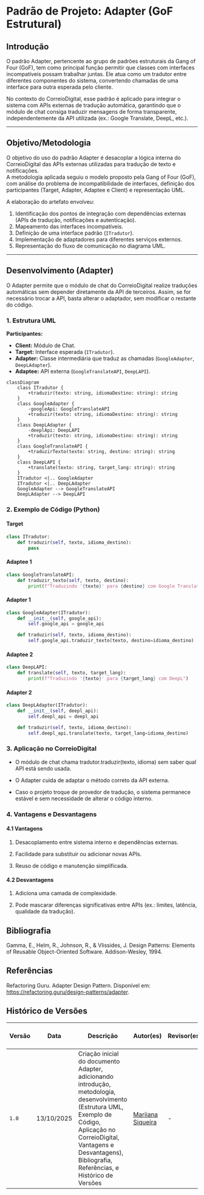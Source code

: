 # Padrão de Projeto: Adapter (GoF Estrutural)

## Introdução
O padrão Adapter, pertencente ao grupo de padrões estruturais da Gang of Four (GoF), tem como principal função permitir que classes com interfaces incompatíveis possam trabalhar juntas. Ele atua como um tradutor entre diferentes componentes do sistema, convertendo chamadas de uma interface para outra esperada pelo cliente.  

No contexto do CorreioDigital, esse padrão é aplicado para integrar o sistema com APIs externas de tradução automática, garantindo que o módulo de chat consiga traduzir mensagens de forma transparente, independentemente da API utilizada (ex.: Google Translate, DeepL, etc.).

---

## Objetivo/Metodologia
O objetivo do uso do padrão Adapter é desacoplar a lógica interna do CorreioDigital das APIs externas utilizadas para tradução de texto e notificações.  
A metodologia aplicada seguiu o modelo proposto pela Gang of Four (GoF), com análise do problema de incompatibilidade de interfaces, definição dos participantes (Target, Adapter, Adaptee e Client) e representação UML.  

A elaboração do artefato envolveu:
1. Identificação dos pontos de integração com dependências externas (APIs de tradução, notificações e autenticação).
2. Mapeamento das interfaces incompatíveis.
3. Definição de uma interface padrão (`ITradutor`).
4. Implementação de adaptadores para diferentes serviços externos.
5. Representação do fluxo de comunicação no diagrama UML.

---

## Desenvolvimento (Adapter)
O Adapter permite que o módulo de chat do CorreioDigital realize traduções automáticas sem depender diretamente da API de terceiros. Assim, se for necessário trocar a API, basta alterar o adaptador, sem modificar o restante do código.

### 1. Estrutura UML
**Participantes:**
- **Client:** Módulo de Chat.
- **Target:** Interface esperada (`ITradutor`).
- **Adapter:** Classe intermediária que traduz as chamadas (`GoogleAdapter`, `DeepLAdapter`).
- **Adaptee:** API externa (`GoogleTranslateAPI`, `DeepLAPI`).

```mermaid
classDiagram
    class ITradutor {
        +traduzir(texto: string, idiomaDestino: string): string
    }
    class GoogleAdapter {
        -googleApi: GoogleTranslateAPI
        +traduzir(texto: string, idiomaDestino: string): string
    }
    class DeepLAdapter {
        -deeplApi: DeepLAPI
        +traduzir(texto: string, idiomaDestino: string): string
    }
    class GoogleTranslateAPI {
        +traduzirTexto(texto: string, destino: string): string
    }
    class DeepLAPI {
        +translate(texto: string, target_lang: string): string
    }
    ITradutor <|.. GoogleAdapter
    ITradutor <|.. DeepLAdapter
    GoogleAdapter --> GoogleTranslateAPI
    DeepLAdapter --> DeepLAPI
```

### 2. Exemplo de Código (Python)

#### Target
```Python
class ITradutor:
    def traduzir(self, texto, idioma_destino):
        pass
```

#### Adaptee 1
```Python
class GoogleTranslateAPI:
    def traduzir_texto(self, texto, destino):
        print(f"Traduzindo '{texto}' para {destino} com Google Translate")
```

#### Adapter 1
```Python
class GoogleAdapter(ITradutor):
    def __init__(self, google_api):
        self.google_api = google_api

    def traduzir(self, texto, idioma_destino):
        self.google_api.traduzir_texto(texto, destino=idioma_destino)
```

#### Adaptee 2
```Python
class DeepLAPI:
    def translate(self, texto, target_lang):
        print(f"Traduzindo '{texto}' para {target_lang} com DeepL")
```

#### Adapter 2
```Python
class DeepLAdapter(ITradutor):
    def __init__(self, deepl_api):
        self.deepl_api = deepl_api

    def traduzir(self, texto, idioma_destino):
        self.deepl_api.translate(texto, target_lang=idioma_destino)
```

### 3. Aplicação no CorreioDigital

- O módulo de chat chama tradutor.traduzir(texto, idioma) sem saber qual API está sendo usada.

- O Adapter cuida de adaptar o método correto da API externa.

- Caso o projeto troque de provedor de tradução, o sistema permanece estável e sem necessidade de alterar o código interno.

### 4. Vantagens e Desvantagens

#### 4.1 Vantagens

1. Desacoplamento entre sistema interno e dependências externas.

2. Facilidade para substituir ou adicionar novas APIs.

3. Reuso de código e manutenção simplificada.

#### 4.2 Desvantagens

1. Adiciona uma camada de complexidade.

2. Pode mascarar diferenças significativas entre APIs (ex.: limites, latência, qualidade da tradução).

## Bibliografia 

Gamma, E., Helm, R., Johnson, R., & Vlissides, J. Design Patterns: Elements of Reusable Object-Oriented Software. Addison-Wesley, 1994.

## Referências 

Refactoring Guru. Adapter Design Pattern. Disponível em: https://refactoring.guru/design-patterns/adapter.

## Histórico de Versões

| Versão | Data       | Descrição  | Autor(es) | Revisor(es) | Detalhes  da revisão |
|--------|-----------|-----------------------------|-----------|-------------|----------|
| `1.0`  | 13/10/2025 | Criação inicial do documento Adapter, adicionando introdução, metodologia, desenvolvimento (Estrutura UML, Exemplo de Código, Aplicação no CorreioDigital, Vantagens e Desvantagens), Bibliografia, Referências, e  Histórico de Versões |[Mariiana Siqueira](https://github.com/Maryyscreuza) | - | - |
